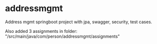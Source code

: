 # addressmgmt
Address mgmt springboot project with jpa, swagger, security, test cases.

Also added 3 assignments in folder: "/src/main/java/com/person/addressmgmt/assignments"
